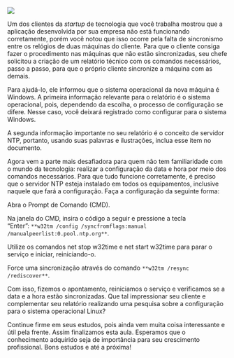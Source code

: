 [![](https://ampli-images.s3.amazonaws.com/production/c40ee967-950e-497e-b99e-8d606638543e/original)](https://ampli-images.s3.amazonaws.com/production/c40ee967-950e-497e-b99e-8d606638543e/original)

Um dos clientes da _startup_ de tecnologia que você trabalha mostrou que a aplicação desenvolvida por sua empresa não está funcionando corretamente, porém você notou que isso ocorre pela falta de sincronismo entre os relógios de duas máquinas do cliente. Para que o cliente consiga fazer o procedimento nas máquinas que não estão sincronizadas, seu chefe solicitou a criação de um relatório técnico com os comandos necessários, passo a passo, para que o próprio cliente sincronize a máquina com as demais.

Para ajudá-lo, ele informou que o sistema operacional da nova máquina é Windows. A primeira informação relevante para o relatório é o sistema operacional, pois, dependendo da escolha, o processo de configuração se difere. Nesse caso, você deixará registrado como configurar para o sistema Windows.

A segunda informação importante no seu relatório é o conceito de servidor NTP, portanto, usando suas palavras e ilustrações, inclua esse item no documento.

Agora vem a parte mais desafiadora para quem não tem familiaridade com o mundo da tecnologia: realizar a configuração da data e hora por meio dos comandos necessários. Para que tudo funcione corretamente, é preciso que o servidor NTP esteja instalado em todos os equipamentos, inclusive naquele que fará a configuração. Faça a configuração da seguinte forma:

Abra o Prompt de Comando (CMD).

Na janela do CMD, insira o código a seguir e pressione a tecla “Enter”: `**w32tm /config /syncfromflags:manual /manualpeerlist:0.pool.ntp.org**`.

Utilize os comandos net stop w32time e net start w32time para parar o serviço e iniciar, reiniciando-o.

Force uma sincronização através do comando `**w32tm /resync /rediscover**`.

Com isso, fizemos o apontamento, reiniciamos o serviço e verificamos se a data e a hora estão sincronizadas. Que tal impressionar seu cliente e complementar seu relatório realizando uma pesquisa sobre a configuração para o sistema operacional Linux?

Continue firme em seus estudos, pois ainda vem muita coisa interessante e útil pela frente. Assim finalizamos esta aula. Esperamos que o conhecimento adquirido seja de importância para seu crescimento profissional. Bons estudos e até a próxima!